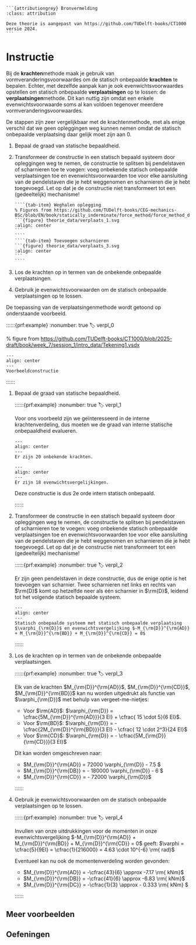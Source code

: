 ````{margin}
```{attributiongrey} Bronvermelding
:class: attribution

Deze theorie is aangepast van https://github.com/TUDelft-books/CT1000 versie 2024.
```
````

# Instructie

Bij de **krachten**methode maak je gebruik van vormveranderingsvoorwaardes om de statisch onbepaalde **krachten** te bepalen. Echter, met dezelfde aanpak kan je ook evenwichtsvoorwaardes opstellen om statisch onbepaalde **verplaatsingen** op te lossen: de **verplaatsingen**methode. Dit kan nuttig zijn omdat een enkele evenwichtsvoorwaarde soms al kan voldoen tegenover meerdere vormveranderingsvoorwaardes.

De stappen zijn zeer vergelijkbaar met de krachtenmethode, met als enige verschil dat we geen opleggingen weg kunnen nemen omdat de statisch onbepaalde verplaatsing daar gelijk moet zijn aan 0.

1. Bepaal de graad van statische bepaaldheid.
2. Transformeer de constructie in een statisch bepaald systeem door opleggingen weg te nemen, de constructie te splitsen bij pendelstaven of scharnieren toe te voegen: voeg onbekende statisch onbepaalde verplaatsingen toe en evenwichtsvoorwaarden toe voor elke aansluiting van de pendelstaven die je hebt weggenomen en scharnieren die je hebt toegevoegd. Let op dat je de constructie niet transformeert tot een (gedeeltelijk) mechanisme!

    `````{tab-set}
    ````{tab-item} Weghalen oplegging
    % Figures from https://github.com/TUDelft-books/CEG-mechanics-BSc/blob/EN/book/statically_inderminate/force_method/force_method_data/Tekening1.vsdx
    ```{figure} theorie_data/verplaats_1.svg
    :align: center
    ```
    ````
    ````{tab-item} Toevoegen scharnieren
    ```{figure} theorie_data/verplaats_3.svg
    :align: center
    ```
    ````
    `````

3. Los de krachten op in termen van de onbekende onbepaalde verplaatsingen.
4. Gebruik je evenwichtsvoorwaarden om de statisch onbepaalde verplaatsingen op te lossen.

De toepassing van de verplaatsingenmethode wordt getoond op onderstaande voorbeeld.

::::::{prf:example}
:nonumber: true
:label: verpl_0

% figure from https://github.com/TUDelft-books/CT1000/blob/2025-draft/book/week_7/session_1/intro_data/Tekening1.vsdx

```{figure} ./theorie_data/structure.svg
---
align: center
---
Voorbeeldconstructie
```
::::::

1. Bepaal de graad van statische bepaaldheid.

    ::::::{prf:example}
    :nonumber: true
    :label: verpl_1

    Voor ons voorbeeld zijn we geïnteresseerd in de interne krachtenverdeling, dus moeten we de graad van interne statische onbepaaldheid evalueren.

    ```{figure} ./theorie_data/stat_onbepaald_krachten.svg
    ---
    align: center
    ---
    Er zijn 20 onbekende krachten.
    ```

    ```{figure} ./theorie_data/stat_onbepaald_vergel.svg
    ---
    align: center
    ---
    Er zijn 18 evenwichtsvergelijkingen.
    ```

    Deze constructie is dus 2e orde intern statisch onbepaald.

    ::::::

2. Transformeer de constructie in een statisch bepaald systeem door opleggingen weg te nemen, de constructie te splitsen bij pendelstaven of scharnieren toe te voegen: voeg onbekende statisch onbepaalde verplaatsingen toe en evenwichtsvoorwaarden toe voor elke aansluiting van de pendelstaven die je hebt weggenomen en scharnieren die je hebt toegevoegd. Let op dat je de constructie niet transformeert tot een (gedeeltelijk) mechanisme!

    ::::::{prf:example}
    :nonumber: true
    :label: verpl_2

    Er zijn geen pendelstaven in deze constructie, dus de enige optie is het toevoegen van scharnier. Twee scharnieren net links en rechts van $\rm{D}$ komt op hetzelfde neer als één scharnier in $\rm{D}$, leidend tot het volgende statisch bepaalde systeem.

    ```{figure} ./theorie_data/static_deter.svg
    ---
    align: center
    ---
    Statisch onbepaalde systeem met statisch onbepaalde verplaatsing $\varphi_{\rm{D}}$ en evenwichtsvergelijking $-M_{\rm{D}}^{\rm{AD}} + M_{\rm{D}}^{\rm{BD}} + M_{\rm{D}}^{\rm{CD}} = 0$
    ```

    ::::::

3. Los de krachten op in termen van de onbekende onbepaalde verplaatsingen.

    ::::::{prf:example}
    :nonumber: true
    :label: verpl_3

    Elk van de krachten $M_{\rm{D}}^{\rm{AD}}$, $M_{\rm{D}}^{\rm{CD}}$, $M_{\rm{D}}^{\rm{BD}}$ kan nu worden uitgedrukt als functie van $\varphi_{\rm{D}}$ met behulp van vergeet-me-nietjes:

    - Voor $\rm{AD}$: $\varphi_{\rm{D}} = \cfrac{5M_{\rm{D}}^{\rm{AD}}}{3 EI} + \cfrac{ 15 \cdot 5}{6 EI}$.
    - Voor $\rm{BD}$: $\varphi_{\rm{D}} = - \cfrac{2M_{\rm{D}}^{\rm{BD}}}{3 EI} - \cfrac{ 12 \cdot 2^3}{24 EI}$
    - Voor $\rm{CD}$: $\varphi_{\rm{D}} = - \cfrac{5M_{\rm{D}}{\rm{CD}}}{3 EI}$

    Dit kan worden omgeschreven naar:

    - $M_{\rm{D}}^{\rm{AD}} = 72000 \varphi_{\rm{D}} - 7.5  $
    - $M_{\rm{D}}^{\rm{DB}} = - 180000 \varphi_{\rm{D}} - 6 $
    - $M_{\rm{D}}^{\rm{CD}} = - 72000 \varphi_{\rm{D}}$

    ::::::

4. Gebruik je evenwichtsvoorwaarden om de statisch onbepaalde verplaatsingen op te lossen.

    ::::::{prf:example}
    :nonumber: true
    :label: verpl_4

    Invullen van onze uitdrukkingen voor de momenten in onze evenwichtsvergelijking $-M_{\rm{D}}^{\rm{AD}} + M_{\rm{D}}^{\rm{BD}} + M_{\rm{D}}^{\rm{CD}} = 0$ geeft: $\varphi = \cfrac{5}{9EI} = \cfrac{1}{216000} = 4.63 \cdot 10^{-6} \rm{ rad}$

    Eventueel kan nu ook de momentenverdeling worden gevonden:
    - $M_{\rm{D}}^{\rm{AD}} = -\cfrac{43}{6} \approx -7.17 \rm{ kNm}$
    - $M_{\rm{D}}^{\rm{DB}} = -\cfrac{41}{6} \approx -6.83 \rm{ kNm}$
    - $M_{\rm{D}}^{\rm{DC}} = -\cfrac{1}{3} \approx - 0.333 \rm{ kNm} $

    ::::::

## Meer voorbeelden


## Oefeningen
